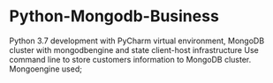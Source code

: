 # Python-Mongodb-Business
Python 3.7 development with PyCharm virtual environment, MongoDB cluster with mongodbengine and state client-host infrastructure
Use command line to store customers information to MongoDB cluster. 
Mongoengine used;
